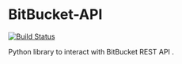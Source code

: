 BitBucket-API
============

[![Build Status](https://secure.travis-ci.org/Sheeprider/Py-BitBucket.png?branch=master)](http://travis-ci.org/Sheeprider/Py-BitBucket)

Python library to interact with BitBucket REST API .

